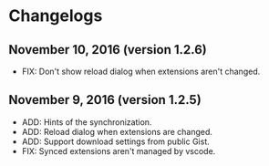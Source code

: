 # Changelogs

## November 10, 2016 (version 1.2.6)
  - FIX: Don't show reload dialog when extensions aren't changed.

## November 9, 2016 (version 1.2.5)
  - ADD: Hints of the synchronization.
  - ADD: Reload dialog when extensions are changed.
  - ADD: Support download settings from public Gist.
  - FIX: Synced extensions aren't managed by vscode.
